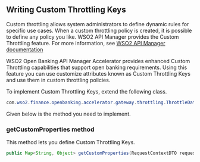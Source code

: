 ##  Writing Custom Throttling Keys

Custom throttling allows system administrators to define dynamic rules for specific use cases. When a custom throttling 
policy is created, it is possible to define any policy you like. WSO2 API Manager provides the Custom Throttling 
feature. For more information, see 
[WSO2 API Manager documentation](https://apim.docs.wso2.com/en/latest/learn/rate-limiting/advanced-topics/custom-throttling)

WSO2 Open Banking API Manager Accelerator provides enhanced Custom Throttling capabilities that support open banking 
requirements. Using this feature you can use customize attributes known as Custom Throttling Keys and use them in custom 
throttling policies.

To implement Custom Throttling Keys, extend the following class.

``` java
com.wso2.finance.openbanking.accelerator.gateway.throttling.ThrottleDataPublisher
```

Given below is the method you need to implement.

### getCustomProperties method

This method lets you define Custom Throttling Keys.

``` java
public Map<String, Object> getCustomProperties(RequestContextDTO requestContextDTO);
```

